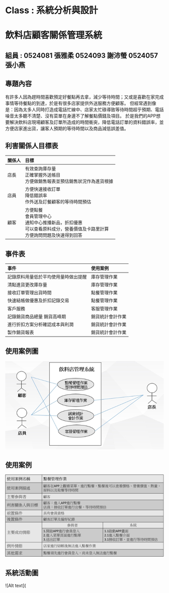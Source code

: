 # Class : 系統分析與設計
# 飲料店顧客關係管理系統
## 組員 : 0524081 張雅柔 0524093 謝沛螢 0524057 張小燕
## 專題內容

有許多人因為趕時間喜歡預定好餐點再去拿，減少等待時間；又或是喜歡在家完成事情等待餐點的到達，於是有很多店家提供外送服務方便顧客。
但經常遇到像是：因為太多人同時打造成電話忙線中、店家太忙碌導致等待時間超乎預期、電話噪音太多聽不清楚、沒有菜單在身邊不了解餐點價錢及項目。
於是我們的APP想要解決飲料店現場顧客及訂單所造成的時間衝突，降低電話訂單的資料錯誤率，並方便店家進出貨，讓客人預期的等待時間以及商品減低誤差值。

## 利害關係人目標表
| 關係人 | 目標 |
|:------ |:------|
| 店長 |   有效查詢庫存量  <br />    正確掌握外送帳目  <br />    方便做銷售報表並預估銷售狀況作為進貨根據 |
| 店員 |   方便快速接收訂單  <br />     降低錯誤率  <br />    作外送及訂餐顧客的等待時間預估 |
| 顧客 |   方便點餐  <br />  會員管理中心  <br />  通知中心推播新品，折扣優惠  <br />  可以查看原料成分，營養價值及卡路里計算 <br /> 方便詢問問題及快速得到回答 |

## 事件表
| 事件 | 使用案例 |
|:------ |:------|
|記錄原料用量低於平均使用量時做出提醒  | 庫存管理作業 |
| 清點進貨更改庫存量 | 庫存管理作業 |
| 接收訂單管理出貨時間 |點餐管理作業 |
| 快速結帳做優惠及折扣記錄交易 | 點餐管理作業 |
| 客戶服務 | 客服管理作業 |
|記錄銷貨商品總量 銷貨高峰期 |銷貨統計會計作業 |
| 進行折扣方案分析確認成本與利潤 |銷貨統計會計作業 |
| 製作銷貨報表 | 銷貨統計會計作業 | 

## 使用案例圖
![Alt text](https://github.com/0524081/0524081/blob/master/%E4%BD%BF%E7%94%A8%E6%A1%88%E4%BE%8B%E5%9C%96.jpg)

## 使用案例
![Alt text](https://github.com/0524081/0524081/blob/master/%E4%BD%BF%E7%94%A8%E6%A1%88%E4%BE%8B.png)
## 系統活動圖
![Alt text](
